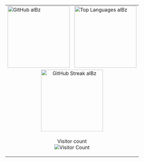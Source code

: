 <table>
  <tr>
    <td>
      <a href="https://github.com/albertobarrago">
        <img height="200" src="https://my-stats-43gk.vercel.app/api?username=albertobarrago&show_icons=true&theme=merko&hide=contribs,issues&rank_icon=github&include_all_commits=true&card_width=200" alt="GitHub alBz" />
      </a>
    </td>
    <td>
      <a href="https://github.com/albertobarrago">
        <img height="200" src="https://my-stats-43gk.vercel.app/api/top-langs/?username=albertobarrago&hide=html,scss,css&langs_count=8&layout=compact&theme=merko&card_width=200" alt="Top Languages alBz" />
      </a>
    </td>
  </tr>
  <tr>
     <td colspan="2" align="center">
      <img height="200" src="https://github-readme-streak-stats-git-main-davids-projects-ad77adcc.vercel.app/?user=albertobarrago&theme=merko" alt="GitHub Streak alBz" />
    </td>
  </tr>
  <tr>
    <td colspan="2" align="center">
      <p>
        Visitor count<br>
        <img src="https://profile-counter.glitch.me/_albertobarrago/count.svg" alt="Visitor Count" />
      </p>
    </td>
  </tr>
</table>

